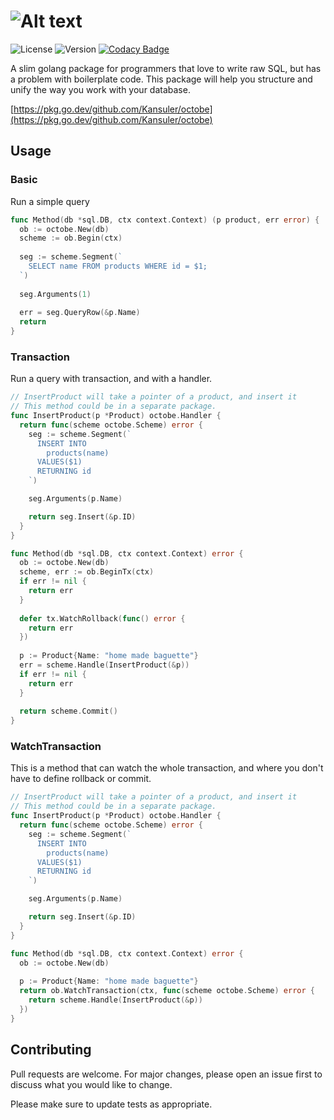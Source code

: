 # ![Alt text](https://raw.github.com/Kansuler/octobe/master/doc/octobe_logo.svg)

![License](https://img.shields.io/github/license/Kansuler/octobe) ![Version](https://img.shields.io/github/go-mod/go-version/Kansuler/octobe) [![Codacy Badge](https://app.codacy.com/project/badge/Grade/492e6729782b471788994a72f2359f39)](https://www.codacy.com/gh/Kansuler/octobe/dashboard?utm_source=github.com&amp;utm_medium=referral&amp;utm_content=Kansuler/octobe&amp;utm_campaign=Badge_Grade)

A slim golang package for programmers that love to write raw SQL, but has a problem with boilerplate code. This package will help you structure and unify the way you work with your database.

[https://pkg.go.dev/github.com/Kansuler/octobe](https://pkg.go.dev/github.com/Kansuler/octobe)

## Usage
### Basic
Run a simple query
```go
func Method(db *sql.DB, ctx context.Context) (p product, err error) {
  ob := octobe.New(db)
  scheme := ob.Begin(ctx)
  
  seg := scheme.Segment(`
    SELECT name FROM products WHERE id = $1;
  `)
  
  seg.Arguments(1)
  
  err = seg.QueryRow(&p.Name)
  return
}
```

### Transaction
Run a query with transaction, and with a handler.
```go
// InsertProduct will take a pointer of a product, and insert it
// This method could be in a separate package.
func InsertProduct(p *Product) octobe.Handler {
  return func(scheme octobe.Scheme) error {
    seg := scheme.Segment(`
      INSERT INTO
        products(name)
      VALUES($1)
      RETURNING id
    `)

    seg.Arguments(p.Name)

    return seg.Insert(&p.ID)
  }
}

func Method(db *sql.DB, ctx context.Context) error {
  ob := octobe.New(db)
  scheme, err := ob.BeginTx(ctx)
  if err != nil {
    return err
  }
  
  defer tx.WatchRollback(func() error {
    return err
  })
  
  p := Product{Name: "home made baguette"}
  err = scheme.Handle(InsertProduct(&p))
  if err != nil {
    return err
  }
  
  return scheme.Commit()
}
```

### WatchTransaction
This is a method that can watch the whole transaction, and where you don't have to define rollback or commit.
```go
// InsertProduct will take a pointer of a product, and insert it
// This method could be in a separate package.
func InsertProduct(p *Product) octobe.Handler {
  return func(scheme octobe.Scheme) error {
    seg := scheme.Segment(`
      INSERT INTO
        products(name)
      VALUES($1)
      RETURNING id
    `)

    seg.Arguments(p.Name)

    return seg.Insert(&p.ID)
  }
}

func Method(db *sql.DB, ctx context.Context) error {
  ob := octobe.New(db)
  
  p := Product{Name: "home made baguette"}
  return ob.WatchTransaction(ctx, func(scheme octobe.Scheme) error {
    return scheme.Handle(InsertProduct(&p))
  })
}
```

### 

## Contributing
Pull requests are welcome. For major changes, please open an issue first to discuss what you would like to change.

Please make sure to update tests as appropriate.
